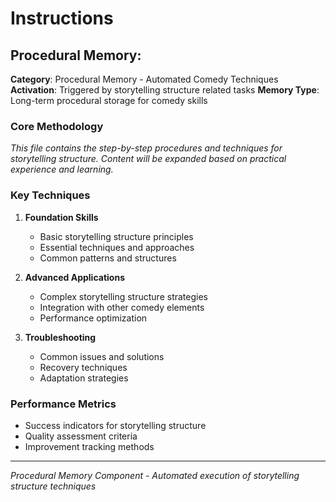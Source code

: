 #  Instructions

## Procedural Memory: 

**Category**: Procedural Memory - Automated Comedy Techniques
**Activation**: Triggered by storytelling structure related tasks
**Memory Type**: Long-term procedural storage for comedy skills

### Core Methodology

*This file contains the step-by-step procedures and techniques for storytelling structure. Content will be expanded based on practical experience and learning.*

### Key Techniques

1. **Foundation Skills**
   - Basic storytelling structure principles
   - Essential techniques and approaches
   - Common patterns and structures

2. **Advanced Applications**
   - Complex storytelling structure strategies
   - Integration with other comedy elements
   - Performance optimization

3. **Troubleshooting**
   - Common issues and solutions
   - Recovery techniques
   - Adaptation strategies

### Performance Metrics

- Success indicators for storytelling structure
- Quality assessment criteria
- Improvement tracking methods

---

*Procedural Memory Component - Automated execution of storytelling structure techniques*
